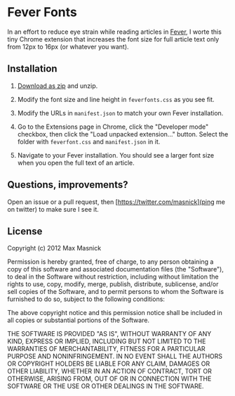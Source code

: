 Fever Fonts
===========

In an effort to reduce eye strain while reading articles in
[Fever](http://feedafever.com), I worte this tiny Chrome extension that increases
the font size for full article text only from 12px to 16px (or whatever you want).

Installation
------------

1.  [Download as zip](https://github.com/masnick/feverfonts/zipball/master) and
    unzip.

2.  Modify the font size and line height in `feverfonts.css` as you see fit.

3.  Modify the URLs in `manifest.json` to match your own Fever installation.

4.  Go to the Extensions page in Chrome, click the "Developer mode" checkbox,
    then click the "Load unpacked extension..." button. Select the folder
    with `feverfont.css` and `manifest.json` in it.

5.  Navigate to your Fever installation. You should see a larger font size when
    you open the full text of an article.


Questions, improvements?
------------------------

Open an issue or a pull request, then [https://twitter.com/masnick](ping me on twitter)
to make sure I see it.

License
-------

Copyright (c) 2012 Max Masnick

Permission is hereby granted, free of charge, to any person obtaining a copy of this software and associated documentation files (the "Software"), to deal in the Software without restriction, including without limitation the rights to use, copy, modify, merge, publish, distribute, sublicense, and/or sell copies of the Software, and to permit persons to whom the Software is furnished to do so, subject to the following conditions:

The above copyright notice and this permission notice shall be included in all copies or substantial portions of the Software.

THE SOFTWARE IS PROVIDED "AS IS", WITHOUT WARRANTY OF ANY KIND, EXPRESS OR IMPLIED, INCLUDING BUT NOT LIMITED TO THE WARRANTIES OF MERCHANTABILITY, FITNESS FOR A PARTICULAR PURPOSE AND NONINFRINGEMENT. IN NO EVENT SHALL THE AUTHORS OR COPYRIGHT HOLDERS BE LIABLE FOR ANY CLAIM, DAMAGES OR OTHER LIABILITY, WHETHER IN AN ACTION OF CONTRACT, TORT OR OTHERWISE, ARISING FROM, OUT OF OR IN CONNECTION WITH THE SOFTWARE OR THE USE OR OTHER DEALINGS IN THE SOFTWARE.